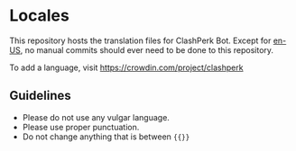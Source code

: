 # Locales

This repository hosts the translation files for ClashPerk Bot. Except for [en-US](/en.ts), no manual commits should ever need to be done to this repository.

To add a language, visit https://crowdin.com/project/clashperk

## Guidelines

- Please do not use any vulgar language.
- Please use proper punctuation.
- Do not change anything that is between `{{}}`
